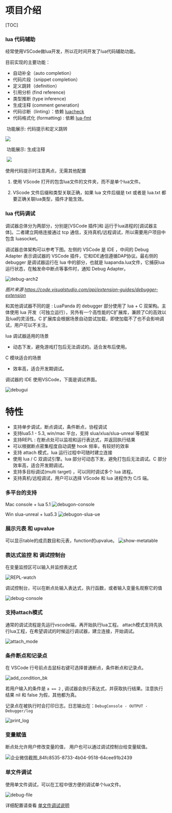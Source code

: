 # 项目介绍

[TOC]

### lua 代码辅助

经常使用VSCode做lua开发，所以花时间开发了lua代码辅助功能。

目前实现的主要功能：

- 自动补全（auto completion）
- 代码片段（snippet completion）
- 定义跳转（definition）
- 引用分析  (find reference)
- 类型推断  (type inference)
- 生成注释  (comment generation)
- 代码诊断（linting）：依赖 [luacheck](https://github.com/mpeterv/luacheck)
- 代码格式化  (formatting)  :  依赖 [lua-fmt](https://github.com/trixnz/lua-fmt)



​    功能展示: 代码提示和定义跳转

![](../Res/feature-introduction/codeDefAndCompleting.gif)



​    功能展示: 生成注释	

​    ![](../Res/feature-introduction/generateComments.gif)	

使用代码提示时注意两点，无需其他配置

1. 使用 VScode 打开的包含lua文件的文件夹，而不是单个lua文件。

2. VScode 文件后缀和类型关联正确，如果 lua 文件后缀是 txt 或者是 lua.txt 都要正确关联lua类型，插件才能生效。

   

### lua 代码调试

调试器总体分为两部分，分别是[VSCode 插件]和 运行于lua进程的[调试器主体]。二者建立网络连接通过 tcp 通信，支持真机/远程调试，所以需要用户项目中包含 luasocket。

调试器总体架构可以参考下图。左侧的 VSCode 是 IDE ，中间的 Debug Adapter 表示调试器的 VSCode 插件，它和IDE通信遵循DAP协议。最右侧的 debugger 是调试器运行在 lua 中的部分，也就是 luapanda.lua文件，它捕获lua 运行状态，在触发命中断点等事件时，通知 Debug Adapter。

![debug-arch2](../Res/feature-introduction/debug-arch2.png)

*图片来源 https://code.visualstudio.com/api/extension-guides/debugger-extension*



和其他调试器不同的是 : LuaPanda 的 debugger 部分使用了 lua + C 双架构。主体使用 lua 开发（可独立运行），另外有一个高性能的C扩展库，兼顾了C的高效以及lua的灵活性。C 扩展库会根据场景自动尝试加载，即使加载不了也不会影响调试，用户可以不关注。

lua 调试器适用的场景

- 动态下发，避免游戏打包后无法调试的。适合发布后使用。

C 模块适合的场景

- 效率高，适合开发期调试。

调试器的 IDE 使用VSCode，下面是调试界面。

![debugui](../Res/feature-introduction/debugui.png)



# 特性

- 支持单步调试，断点调试，条件断点，协程调试
- 支持lua5.1 - 5.3,  win/mac 平台，支持 slua/xlua/slua-unreal 等框架
- 支持REPL :  在断点处可以监视和运行表达式，并返回执行结果
- 可以根据断点密集程度自动调整 hook 频率，有较好的效率
- 支持 attach 模式，lua 运行过程中可随时建立连接
- 使用 lua / C 双调试引擎。lua 部分可动态下发，避免打包后无法调试。C 部分效率高，适合开发期调试。
- 支持多目标调试(multi target) ，可以同时调试多个 lua 进程。
- 支持真机/远程调试，用户可以选择 VScode 和 lua 进程作为  C/S 端。



### 多平台的支持

Mac  console + lua 5.1
![debugon-console](../Res/feature-introduction/debugon-console.png)

Win  slua-unreal + lua5.3
![debugon-slua-ue](../Res/feature-introduction/debugon-slua-ue.png)



### 展示元表 和 upvalue

可以显示table的成员数目和元表，function的upvalue。
![show-metatable](../Res/feature-introduction/show-metatable.png)



### 表达式监控 和 调试控制台

在变量监控区可以输入并监控表达式

![REPL-watch](../Res/feature-introduction/REPL-watch.png)

调试控制台，可以在断点处输入表达式，执行函数，或者输入变量名观察它的值

![debug-console](../Res/feature-introduction/debug-console.png)



### 支持attach模式

通常的调试流程是先运行vscode端，再开始执行lua工程。
attach模式支持先执行lua工程，在希望调试的时候运行调试器，建立连接，开始调试。

![attach_mode](../Res/feature-introduction/attach_mode.GIF)



### 条件断点和记录点

在 VSCode 行号前点击鼠标右键可选择普通断点，条件断点和记录点。

![add_condition_bk](../Res/feature-introduction/add_condition_bk.png)

若用户输入的条件是 `a == 2` , 调试器会执行表达式，并获取执行结果。注意执行结果 nil 和 false 为假，其他都为真。

记录点在被执行时会打印日志。日志输出在：`DebugConsole - OUTPUT - Debugger/log` 

![print_log](../Res/feature-introduction/print_log.png)



### 变量赋值

断点处允许用户修改变量的值， 用户也可以通过调试控制台给变量赋值。

![企业微信截图_84fc8535-8733-4b04-9518-64cee91b2439](../Res/feature-introduction/set-var-value.gif?raw=true)



### 单文件调试

使用单文件调试，可以在工程中很方便的调试单个lua文件。

![debug-file](../Res/debug-file.GIF?raw=true)

详细配置请查看 [单文件调试说明](https://github.com/Tencent/LuaPanda/blob/master/Docs/Manual/debug-file.md)

